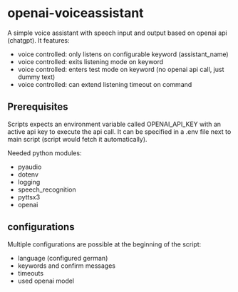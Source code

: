# openai-voiceassistant
A simple voice assistant with speech input and output based on openai api (chatgpt).
It features:
  - voice controlled: only listens on configurable keyword (assistant_name)
  - voice controlled: exits listening mode on keyword
  - voice controlled: enters test mode on keyword (no openai api call, just dummy text)
  - voice controlled: can extend listening timeout on command
## Prerequisites
Scripts expects an environment variable called OPENAI_API_KEY with an active api key to execute the api call.
It can be specified in a .env file next to main script (script would fetch it automatically).

Needed python modules:
  - pyaudio
  - dotenv
  - logging
  - speech_recognition
  - pyttsx3
  - openai

## configurations
Multiple configurations are possible at the beginning of the script:
  - language (configured german)
  - keywords and confirm messages
  - timeouts
  - used openai model
    

